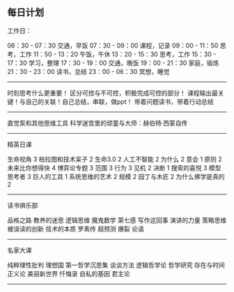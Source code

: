 ## 每日计划

工作日：

06：30 - 07：30 交通，早饭
07：30 - 09：00 课程，记录
09：00 - 11：50 思考，工作
11：50 - 13：20 午饭，午休
13：20 - 15：30 思考，工作
15：30 - 17：30 学习，整理
17：30 - 19：00 交通，晚饭
19：00 - 21：30 家庭，锻炼
21：30 - 23：00 读书，总结
23：00 - 06：30 冥想，睡觉

---

时刻思考什么更重要！
区分可控与不可控，积极完成可控的部分！
课程输出最关键！与自己的关联！自己总结，串联，做ppt！
带着问题读书，带着行动总结


---

直觉泵和其他思维工具
科学迷宫里的顽童与大师：赫伯特·西蒙自传

---

精英日课

生命视角 3
柏拉图和技术呆子 2
生命3.0 2
人工不智能 2
为什么 2
意会 1
原则 2
未来比你想得快 4
博弈论专题 3
范围 3
行为 3
见机 2
决断 1
搜索的喜悦 3
模型思考者 3
巨人的工具 1
系统思维的艺术 2
规模 2
园丁与木匠 2
为什么佛学是真的 2

---

读书俱乐部

品格之路
教养的迷思
逻辑思维
魔鬼数学
第七感
写作这回事
演讲的力量
策略思维
被误读的创新
技术的本质
罗素传
超预测
爆裂
论语

---

名家大课

纯粹理性批判
理想国
第一哲学沉思集
谈谈方法
逻辑哲学论
哲学研究
存在与时间
正义论
美丽新世界
忏悔录
自私的基因
君主论

---




